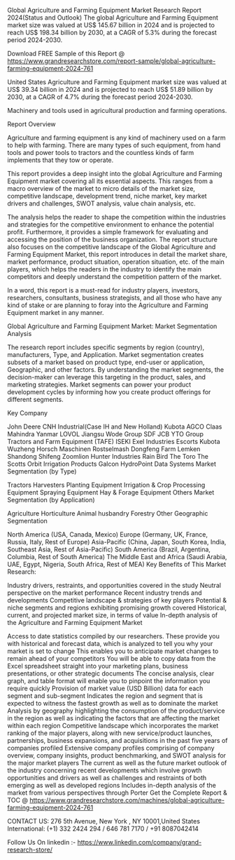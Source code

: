Global Agriculture and Farming Equipment Market Research Report 2024(Status and Outlook)
The global Agriculture and Farming Equipment market size was valued at US$ 145.67 billion in 2024 and is projected to reach US$ 198.34 billion by 2030, at a CAGR of 5.3% during the forecast period 2024-2030.

Download FREE Sample of this Report @ https://www.grandresearchstore.com/report-sample/global-agriculture-farming-equipment-2024-761

United States Agriculture and Farming Equipment market size was valued at US$ 39.34 billion in 2024 and is projected to reach US$ 51.89 billion by 2030, at a CAGR of 4.7% during the forecast period 2024-2030.

Machinery and tools used in agricultural production and farming operations.

Report Overview

Agriculture and farming equipment is any kind of machinery used on a farm to help with farming. There are many types of such equipment, from hand tools and power tools to tractors and the countless kinds of farm implements that they tow or operate.

This report provides a deep insight into the global Agriculture and Farming Equipment market covering all its essential aspects. This ranges from a macro overview of the market to micro details of the market size, competitive landscape, development trend, niche market, key market drivers and challenges, SWOT analysis, value chain analysis, etc.

The analysis helps the reader to shape the competition within the industries and strategies for the competitive environment to enhance the potential profit. Furthermore, it provides a simple framework for evaluating and accessing the position of the business organization. The report structure also focuses on the competitive landscape of the Global Agriculture and Farming Equipment Market, this report introduces in detail the market share, market performance, product situation, operation situation, etc. of the main players, which helps the readers in the industry to identify the main competitors and deeply understand the competition pattern of the market.

In a word, this report is a must-read for industry players, investors, researchers, consultants, business strategists, and all those who have any kind of stake or are planning to foray into the Agriculture and Farming Equipment market in any manner.

Global Agriculture and Farming Equipment Market: Market Segmentation Analysis

The research report includes specific segments by region (country), manufacturers, Type, and Application. Market segmentation creates subsets of a market based on product type, end-user or application, Geographic, and other factors. By understanding the market segments, the decision-maker can leverage this targeting in the product, sales, and marketing strategies. Market segments can power your product development cycles by informing how you create product offerings for different segments.

Key Company

John Deere
CNH Industrial(Case IH and New Holland)
Kubota
AGCO
Claas
Mahindra
Yanmar
LOVOL
Jiangsu Wode Group
SDF
JCB
YTO Group
Tractors and Farm Equipment (TAFE)
ISEKI
Exel Industries
Escorts Kubota
Wuzheng
Horsch Maschinen
Rostselmash
Dongfeng Farm
Lemken
Shandong Shifeng
Zoomlion
Hunter Industries
Rain Bird
The Toro
The Scotts
Orbit Irrigation Products
Galcon
HydroPoint Data Systems
Market Segmentation (by Type)

Tractors
Harvesters
Planting Equipment
Irrigation & Crop Processing Equipment
Spraying Equipment
Hay & Forage Equipment
Others
Market Segmentation (by Application)

Agriculture
Horticulture
Animal husbandry
Forestry
Other
Geographic Segmentation

North America (USA, Canada, Mexico)
Europe (Germany, UK, France, Russia, Italy, Rest of Europe)
Asia-Pacific (China, Japan, South Korea, India, Southeast Asia, Rest of Asia-Pacific)
South America (Brazil, Argentina, Columbia, Rest of South America)
The Middle East and Africa (Saudi Arabia, UAE, Egypt, Nigeria, South Africa, Rest of MEA)
Key Benefits of This Market Research:

Industry drivers, restraints, and opportunities covered in the study
Neutral perspective on the market performance
Recent industry trends and developments
Competitive landscape & strategies of key players
Potential & niche segments and regions exhibiting promising growth covered
Historical, current, and projected market size, in terms of value
In-depth analysis of the Agriculture and Farming Equipment Market

Access to date statistics compiled by our researchers. These provide you with historical and forecast data, which is analyzed to tell you why your market is set to change
This enables you to anticipate market changes to remain ahead of your competitors
You will be able to copy data from the Excel spreadsheet straight into your marketing plans, business presentations, or other strategic documents
The concise analysis, clear graph, and table format will enable you to pinpoint the information you require quickly
Provision of market value (USD Billion) data for each segment and sub-segment
Indicates the region and segment that is expected to witness the fastest growth as well as to dominate the market
Analysis by geography highlighting the consumption of the product/service in the region as well as indicating the factors that are affecting the market within each region
Competitive landscape which incorporates the market ranking of the major players, along with new service/product launches, partnerships, business expansions, and acquisitions in the past five years of companies profiled
Extensive company profiles comprising of company overview, company insights, product benchmarking, and SWOT analysis for the major market players
The current as well as the future market outlook of the industry concerning recent developments which involve growth opportunities and drivers as well as challenges and restraints of both emerging as well as developed regions
Includes in-depth analysis of the market from various perspectives through Porter
Get the Complete Report & TOC @ https://www.grandresearchstore.com/machines/global-agriculture-farming-equipment-2024-761

CONTACT US:
276 5th Avenue, New York , NY 10001,United States
International: (+1) 332 2424 294 / 646 781 7170 / +91 8087042414

Follow Us On linkedin :- https://www.linkedin.com/company/grand-research-store/
